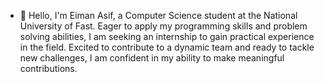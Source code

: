 - 👋 Hello, I'm Eiman Asif, a Computer Science student at the National University of Fast. Eager to apply my programming skills and problem solving abilities, I am seeking an internship to gain practical experience in the field. Excited to contribute to a dynamic team and ready to tackle new challenges, I am confident in my ability to make meaningful contributions.
